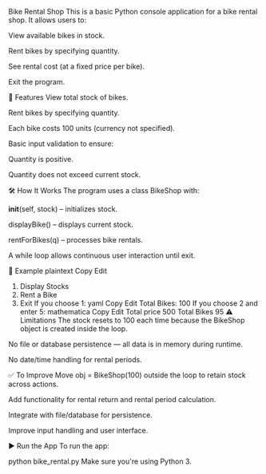 Bike Rental Shop 
This is a basic Python console application for a bike rental shop. It allows users to:

View available bikes in stock.

Rent bikes by specifying quantity.

See rental cost (at a fixed price per bike).

Exit the program.

📁 Features
View total stock of bikes.

Rent bikes by specifying quantity.

Each bike costs 100 units (currency not specified).

Basic input validation to ensure:

Quantity is positive.

Quantity does not exceed current stock.

🛠 How It Works
The program uses a class BikeShop with:

__init__(self, stock) – initializes stock.

displayBike() – displays current stock.

rentForBikes(q) – processes bike rentals.

A while loop allows continuous user interaction until exit.

🧪 Example
plaintext
Copy
Edit
1) Display Stocks
2) Rent a Bike
3) Exit 
If you choose 1:
yaml
Copy
Edit
Total Bikes: 100
If you choose 2 and enter 5:
mathematica
Copy
Edit
Total price 500
Total Bikes 95
⚠️ Limitations
The stock resets to 100 each time because the BikeShop object is created inside the loop.

No file or database persistence — all data is in memory during runtime.

No date/time handling for rental periods.

✅ To Improve
Move obj = BikeShop(100) outside the loop to retain stock across actions.

Add functionality for rental return and rental period calculation.

Integrate with file/database for persistence.

Improve input handling and user interface.

▶️ Run the App
To run the app:

python bike_rental.py
Make sure you're using Python 3.
